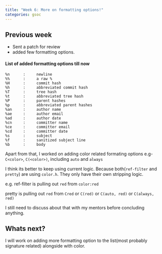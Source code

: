 ```yaml
---
title: "Week 6: More on formatting options!"
categories: gsoc
---
```


## Previous week

- Sent a patch for review
- added few formatting options.

#### List of added formatting options till now

```
%n      :     newline
%%      :     a raw %
%H      :     commit hash
%h      :     abbreviated commit hash
%T      :     tree hash
%t      :     abbreviated tree hash
%P      :     parent hashes
%p      :     abbreviated parent hashes
%an     :     author name
%ae     :     author email
%ad     :     author date
%cn     :     committer name
%ce     :     committer email
%cd     :     committer date
%s      :     subject
%f      :     sanitized subject line
%b      :     body
```

Apart from that, I worked on adding color related formating options
e.g- `C<color>`, `C(<color>)`, including `auto` and `always`

I think its better to keep using current logic. Because both(`ref-filter` and `pretty`) are using `color.h`. They only have their own stripping logic.

e.g. ref-filter is pulling out `red` from `color:red`

pretty is pulling out `red` from `Cred` or `C(red)` or `C(auto, red)` or `C(always, red)`

I still need to discuss about that with my mentors before concluding anything.  

## Whats next?

I will work on adding more formatting option to the list(most probably signature related) alongside with color.

